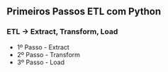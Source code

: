 ## Primeiros Passos ETL com Python
### ETL -> Extract, Transform, Load
* 1º Passo - Extract
* 2º Passo - Transform
* 3º Passo - Load